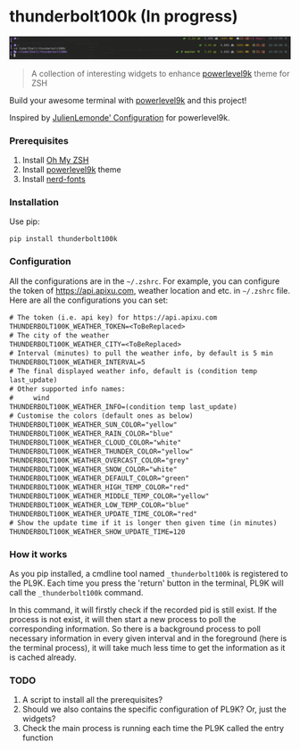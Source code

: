 # thunderbolt100k (In progress)

![screenshot](/screenshot.png)

> A collection of interesting widgets to enhance [powerlevel9k](https://github.com/bhilburn/powerlevel9k) theme for ZSH

Build your awesome terminal with [powerlevel9k](https://github.com/bhilburn/powerlevel9k) and this project!

Inspired by [JulienLemonde' Configuration](https://github.com/bhilburn/powerlevel9k/wiki/Show-Off-Your-Config#julienlemonde-configuration) for powerlevel9k.

### Prerequisites

1. Install [Oh My ZSH](http://ohmyz.sh/)
2. Install [powerlevel9k](https://github.com/bhilburn/powerlevel9k) theme
3. Install [nerd-fonts](https://github.com/ryanoasis/nerd-fonts)

### Installation

Use pip:

```
pip install thunderbolt100k
```

### Configuration

All the configurations are in the `~/.zshrc`. For example, you can configure the token of https://api.apixu.com, weather location and etc. in `~/.zshrc` file. Here are all the configurations you can set:

```shell
# The token (i.e. api key) for https://api.apixu.com
THUNDERBOLT100K_WEATHER_TOKEN=<ToBeReplaced>
# The city of the weather
THUNDERBOLT100K_WEATHER_CITY=<ToBeReplaced>
# Interval (minutes) to pull the weather info, by default is 5 min
THUNDERBOLT100K_WEATHER_INTERVAL=5
# The final displayed weather info, default is (condition temp last_update)
# Other supported info names:
#     wind 
THUNDERBOLT100K_WEATHER_INFO=(condition temp last_update)
# Customise the colors (default ones as below)
THUNDERBOLT100K_WEATHER_SUN_COLOR="yellow"
THUNDERBOLT100K_WEATHER_RAIN_COLOR="blue"
THUNDERBOLT100K_WEATHER_CLOUD_COLOR="white"
THUNDERBOLT100K_WEATHER_THUNDER_COLOR="yellow"
THUNDERBOLT100K_WEATHER_OVERCAST_COLOR="grey"
THUNDERBOLT100K_WEATHER_SNOW_COLOR="white"
THUNDERBOLT100K_WEATHER_DEFAULT_COLOR="green"
THUNDERBOLT100K_WEATHER_HIGH_TEMP_COLOR="red"
THUNDERBOLT100K_WEATHER_MIDDLE_TEMP_COLOR="yellow"
THUNDERBOLT100K_WEATHER_LOW_TEMP_COLOR="blue"
THUNDERBOLT100K_WEATHER_UPDATE_TIME_COLOR="red"
# Show the update time if it is longer then given time (in minutes)
THUNDERBOLT100K_WEATHER_SHOW_UPDATE_TIME=120
```

### How it works

As you pip installed, a cmdline tool named `_thunderbolt100k` is registered to the PL9K. Each time you press the 'return' button in the terminal, PL9K will call the `_thunderbolt100k` command.

In this command, it will firstly check if the recorded pid is still exist. If the process is not exist, it will then start a new process to poll the corresponding information. So there is a background process to poll necessary information in every given interval and in the foreground (here is the terminal process), it will take much less time to get the information as it is cached already.

### TODO

1. A script to install all the prerequisites?
2. Should we also contains the specific configuration of PL9K? Or, just the widgets?
3. Check the main process is running each time the PL9K called the entry function